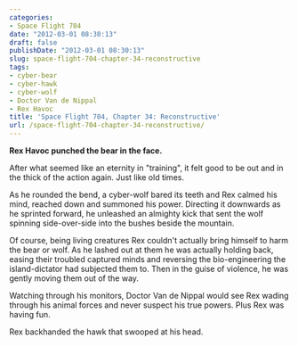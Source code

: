 ```yaml
---
categories:
- Space Flight 704
date: "2012-03-01 08:30:13"
draft: false
publishDate: "2012-03-01 08:30:13"
slug: space-flight-704-chapter-34-reconstructive
tags:
- cyber-bear
- cyber-hawk
- cyber-wolf
- Doctor Van de Nippal
- Rex Havoc
title: 'Space Flight 704, Chapter 34: Reconstructive'
url: /space-flight-704-chapter-34-reconstructive/
---
```

**Rex Havoc punched the bear in the face.**

After what seemed like an eternity in "training", it felt good to be out
and in the thick of the action again. Just like old times.

As he rounded the bend, a cyber-wolf bared its teeth and Rex calmed his
mind, reached down and summoned his power. Directing it downwards as he
sprinted forward, he unleashed an almighty kick that sent the wolf
spinning side-over-side into the bushes beside the mountain.

Of course, being living creatures Rex couldn't actually bring himself to
harm the bear or wolf. As he lashed out at them he was actually holding
back, easing their troubled captured minds and reversing the
bio-engineering the island-dictator had subjected them to. Then in the
guise of violence, he was gently moving them out of the way.

Watching through his monitors, Doctor Van de Nippal would see Rex wading
through his animal forces and never suspect his true powers. Plus Rex
was having fun.

Rex backhanded the hawk that swooped at his head.